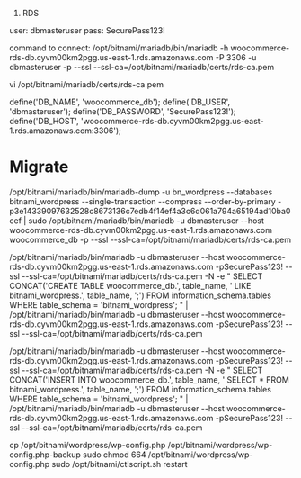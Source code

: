 1. RDS

user: dbmasteruser
pass: SecurePass123!

command to connect:
/opt/bitnami/mariadb/bin/mariadb -h woocommerce-rds-db.cyvm00km2pgg.us-east-1.rds.amazonaws.com -P 3306 -u dbmasteruser -p --ssl --ssl-ca=/opt/bitnami/mariadb/certs/rds-ca.pem

vi /opt/bitnami/mariadb/certs/rds-ca.pem

define('DB_NAME', 'woocommerce_db');
define('DB_USER', 'dbmasteruser');
define('DB_PASSWORD', 'SecurePass123!');
define('DB_HOST', 'woocommerce-rds-db.cyvm00km2pgg.us-east-1.rds.amazonaws.com:3306');

# Migrate

/opt/bitnami/mariadb/bin/mariadb-dump -u bn_wordpress --databases bitnami_wordpress --single-transaction --compress --order-by-primary -p3e14339097632528c8673136c7edb4f14ef4a3c6d061a794a65194ad10ba0cef | sudo /opt/bitnami/mariadb/bin/mariadb -u dbmasteruser --host woocommerce-rds-db.cyvm00km2pgg.us-east-1.rds.amazonaws.com woocommerce_db -p --ssl --ssl-ca=/opt/bitnami/mariadb/certs/rds-ca.pem

/opt/bitnami/mariadb/bin/mariadb -u dbmasteruser --host woocommerce-rds-db.cyvm00km2pgg.us-east-1.rds.amazonaws.com -pSecurePass123! --ssl --ssl-ca=/opt/bitnami/mariadb/certs/rds-ca.pem -N -e "
SELECT CONCAT('CREATE TABLE woocommerce_db.', table_name, ' LIKE bitnami_wordpress.', table_name, ';')
FROM information_schema.tables
WHERE table_schema = 'bitnami_wordpress';
" | /opt/bitnami/mariadb/bin/mariadb -u dbmasteruser --host woocommerce-rds-db.cyvm00km2pgg.us-east-1.rds.amazonaws.com -pSecurePass123! --ssl --ssl-ca=/opt/bitnami/mariadb/certs/rds-ca.pem

/opt/bitnami/mariadb/bin/mariadb -u dbmasteruser --host woocommerce-rds-db.cyvm00km2pgg.us-east-1.rds.amazonaws.com -pSecurePass123! --ssl --ssl-ca=/opt/bitnami/mariadb/certs/rds-ca.pem -N -e "
SELECT CONCAT('INSERT INTO woocommerce_db.', table_name, ' SELECT \* FROM bitnami_wordpress.', table_name, ';')
FROM information_schema.tables
WHERE table_schema = 'bitnami_wordpress';
" | /opt/bitnami/mariadb/bin/mariadb -u dbmasteruser --host woocommerce-rds-db.cyvm00km2pgg.us-east-1.rds.amazonaws.com -pSecurePass123! --ssl --ssl-ca=/opt/bitnami/mariadb/certs/rds-ca.pem

cp /opt/bitnami/wordpress/wp-config.php /opt/bitnami/wordpress/wp-config.php-backup
sudo chmod 664 /opt/bitnami/wordpress/wp-config.php
sudo /opt/bitnami/ctlscript.sh restart
